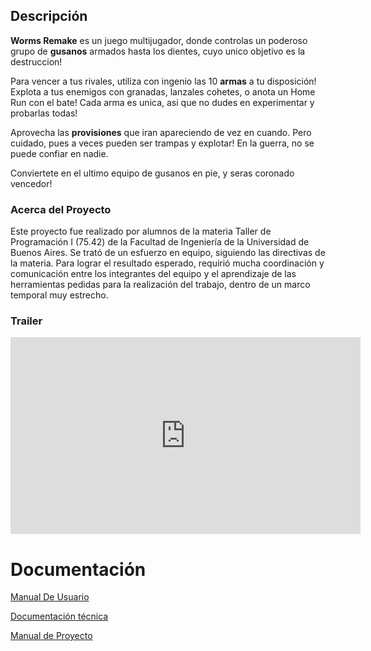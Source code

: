 ## Descripción

**Worms Remake** es un juego multijugador, donde controlas un poderoso grupo de **gusanos** armados hasta los dientes, cuyo unico objetivo es la destruccion!

Para vencer a tus rivales, utiliza con ingenio las 10 **armas** a tu disposición! Explota a tus enemigos con granadas, lanzales cohetes, o anota un Home Run con el bate! Cada arma es unica, asi que no dudes en experimentar y probarlas todas!

Aprovecha las **provisiones** que iran apareciendo de vez en cuando. Pero cuidado, pues a veces pueden ser trampas y explotar! En la guerra, no se puede confiar en nadie.

Conviertete en el ultimo equipo de gusanos en pie, y seras coronado vencedor!

### Acerca del Proyecto

Este proyecto fue realizado por alumnos de la materia Taller de Programación I (75.42) de la Facultad de Ingeniería de la Universidad de Buenos Aires. Se trató de un esfuerzo en equipo, siguiendo las directivas de la materia. Para lograr el resultado esperado, requirió mucha coordinación y comunicación entre los integrantes del equipo y el aprendizaje de las herramientas pedidas para la realización del trabajo, dentro de un marco temporal muy estrecho.

### Trailer

<iframe 
    width="560"
    height="315"
    src="https://www.youtube.com/embed/g9llPTpacLc?si=wd8-gUnIPQ-l1H-0"
    title="YouTube video player"
    frameborder="0"
    allow="accelerometer; autoplay; clipboard-write; encrypted-media; gyroscope; picture-in-picture; web-share"
    allowfullscreen>
</iframe>

# Documentación

<a href="https://github.com/ManusaRivi/taller-tp-worms/raw/main/docs/Manual%20De%20Usuario.pdf" target="_blank">Manual De Usuario</a>

<a href="https://github.com/ManusaRivi/taller-tp-worms/raw/main/docs/Documentacion%20Tecnica.pdf" target="_blank">Documentación técnica</a>

<a href="https://github.com/ManusaRivi/taller-tp-worms/raw/main/docs/Manual%20de%20Proyecto.pdf" target="_blank">Manual de Proyecto</a>
